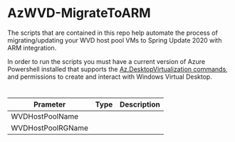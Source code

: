 # AzWVD-MigrateToARM

The scripts that are contained in this repo help automate the process of migrating/updating your WVD host pool VMs to Spring Update 2020 with ARM integration. 

In order to run the scripts you must have a current version of Azure Powershell installed that supports the [Az.DesktopVirtualization commands](https://docs.microsoft.com/en-us/powershell/module/az.desktopvirtualization/?view=azps-4.5.0), and permissions to create and interact with Windows Virtual Desktop. 

#

| Prameter | Type | Description |
| ----------- | ----------- | ----------- |
| WVDHostPoolName |  | |
| WVDHostPoolRGName |  | |